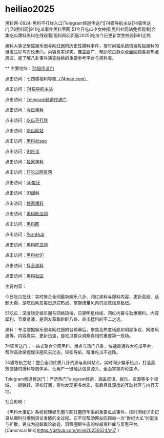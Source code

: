 # heiliao2025
黑料网-0624-黑料不打烊入口|Telegram频道传送门|74猫导航主站|74猫传送门|78黑料网|911吃瓜事件黑料官网|51今日吃瓜少女神探|黑料社网站免费观看|合集吃瓜爆料黑料在线观看|黑料网网页版2025|吃瓜今日更新学生校园|881比鸭

黑料大事记聚焦娱乐圈与网红圈的历史性爆料事件，按时间轴系统梳理每起黑料的爆发过程与舆论走向。内容真实详实，覆盖面广，帮助吃瓜群众全面回顾各类热点风波，是了解八卦事件演变脉络的重要参考平台与资料库。

** 主要地址：<a href="https://74mao.com/">74猫传送门</a>

点击访问：七四猫福利导航<a href="https://74mao.com/">（74mao.com）</a>

点击访问：<a href="https://74mao.com/">74猫导航主站</a>

点击访问：<a href="https://74mao.com/">Telegram频道传送门</a>

点击访问：<a href="https://cg184.pages.dev/">今日黑料</a>

点击访问：<a href="https://cg69.pages.dev/">吃瓜不打佯</a>

点击访问：<a href="https://cg81-01.pages.dev/">吃瓜网站</a>

点击访问：<a href="https://hl377.pages.dev/">黑料社app</a>

点击访问：<a href="https://cg40-3.pages.dev/">91吃瓜</a>

点击访问：<a href="https://hl393.pages.dev/">独家黑料</a>

点击访问：<a href="https://cg336.pages.dev/">17吃瓜网官网</a>

点击访问：<a href="https://pi1-01.pages.dev/">50度灰</a>

点击访问：<a href="https://cg65-01.pages.dev/">91爆料</a>

点击访问：<a href="https://hl400.pages.dev/">独家爆料</a>

点击访问：<a href="https://hl404.pages.dev/">黑料吃瓜网</a>

点击访问：<a href="https://hl389.pages.dev/">黑料网</a>

点击访问：<a href="https://pi01.pages.dev/">PornHub</a>

点击访问：<a href="https://hl404.pages.dev/">黑料吃瓜网</a>

点击访问：<a href="https://cg11-1.pages.dev/">黑料社91</a>

点击访问：<a href="https://hl386.pages.dev/">抖音黑料</a>

点击访问：<a href="https://hl982.pages.dev/">黑料社区</a>



主要内容：

今日吃瓜在线：实时聚合全网最新娱乐八卦、网红黑料与爆料内容，更新高频、话题火爆，是吃瓜网友每日追踪热点、掌握流量风向的高效信息枢纽。

51吃瓜：深度锁定娱乐圈与网络热搜，日更明星绯闻、网红内幕与劲爆爆料。内容犀利、节奏紧凑，是网友获取新鲜八卦、直击猛料的不二之选。

黑料：专注挖掘娱乐圈与网红圈的台前幕后，聚焦高热度话题如明星争议、网络风波等，内容真实、更新迅速，是吃瓜群众洞察真相的重要第一现场。

74猫传送门：一站式聚合全网黑料、爆点与热门八卦，快速直通各大吃瓜平台，帮你高效掌握娱乐圈风云动态，轻松导航、精准吃瓜不迷路。

74猫导航主站：整合全网优质八卦资源与黑料站点，实时同步娱乐热点，打造高效便捷的爆料导航体系，让用户一键触达信息源头，全面掌握舆论焦点。

Telegram频道传送门：严选热门Telegram频道，涵盖资讯、娱乐、资源等多个领域，一键跳转、轻松订阅，带你发现更多优质、有趣且具深度的互动社区与内容天地。

社会影响：

《黑料大事记》系统梳理娱乐圈与网红圈历年来的重要瓜点事件，按时间线详实记录从爆料引爆到舆论发酵的全过程。它不仅帮助网友回顾每一次“世纪大瓜”的诞生与扩散，更成为追踪舆论轨迹、洞察圈层生态的权威资料库与反思平台。
[Canonical link](https://github.com/mimi20250624/mi7 ）
